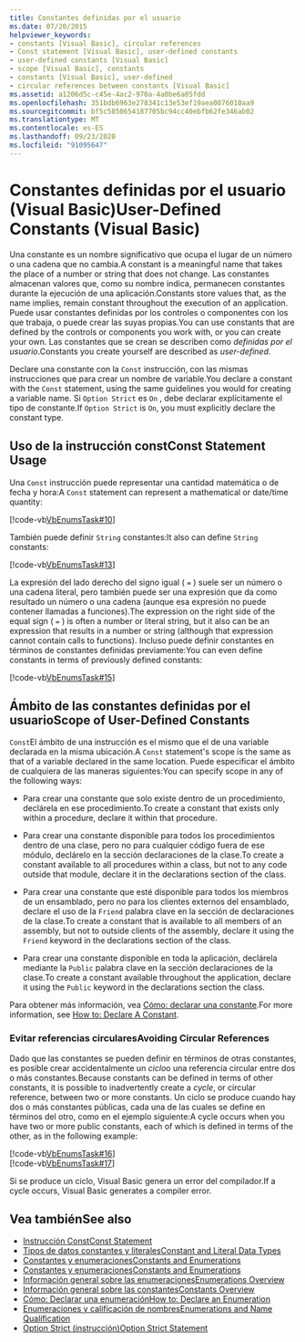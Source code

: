 ```yaml
---
title: Constantes definidas por el usuario
ms.date: 07/20/2015
helpviewer_keywords:
- constants [Visual Basic], circular references
- Const statement [Visual Basic], user-defined constants
- user-defined constants [Visual Basic]
- scope [Visual Basic], constants
- constants [Visual Basic], user-defined
- circular references between constants [Visual Basic]
ms.assetid: a1206d5c-c45e-4ac2-970a-4a0be6a05fdd
ms.openlocfilehash: 351bdb6963e278341c13e53ef19aea0876010aa9
ms.sourcegitcommit: bf5c5850654187705bc94cc40ebfb62fe346ab02
ms.translationtype: MT
ms.contentlocale: es-ES
ms.lasthandoff: 09/23/2020
ms.locfileid: "91095647"
---
```

# <a name="user-defined-constants-visual-basic"></a><span data-ttu-id="397f5-102">Constantes definidas por el usuario (Visual Basic)</span><span class="sxs-lookup"><span data-stu-id="397f5-102">User-Defined Constants (Visual Basic)</span></span>

<span data-ttu-id="397f5-103">Una constante es un nombre significativo que ocupa el lugar de un número o una cadena que no cambia.</span><span class="sxs-lookup"><span data-stu-id="397f5-103">A constant is a meaningful name that takes the place of a number or string that does not change.</span></span> <span data-ttu-id="397f5-104">Las constantes almacenan valores que, como su nombre indica, permanecen constantes durante la ejecución de una aplicación.</span><span class="sxs-lookup"><span data-stu-id="397f5-104">Constants store values that, as the name implies, remain constant throughout the execution of an application.</span></span> <span data-ttu-id="397f5-105">Puede usar constantes definidas por los controles o componentes con los que trabaja, o puede crear las suyas propias.</span><span class="sxs-lookup"><span data-stu-id="397f5-105">You can use constants that are defined by the controls or components you work with, or you can create your own.</span></span> <span data-ttu-id="397f5-106">Las constantes que se crean se describen como *definidas por el usuario*.</span><span class="sxs-lookup"><span data-stu-id="397f5-106">Constants you create yourself are described as *user-defined*.</span></span>  
  
 <span data-ttu-id="397f5-107">Declare una constante con la `Const` instrucción, con las mismas instrucciones que para crear un nombre de variable.</span><span class="sxs-lookup"><span data-stu-id="397f5-107">You declare a constant with the `Const` statement, using the same guidelines you would for creating a variable name.</span></span> <span data-ttu-id="397f5-108">Si `Option Strict` es `On` , debe declarar explícitamente el tipo de constante.</span><span class="sxs-lookup"><span data-stu-id="397f5-108">If `Option Strict` is `On`, you must explicitly declare the constant type.</span></span>  
  
## <a name="const-statement-usage"></a><span data-ttu-id="397f5-109">Uso de la instrucción const</span><span class="sxs-lookup"><span data-stu-id="397f5-109">Const Statement Usage</span></span>  

 <span data-ttu-id="397f5-110">Una `Const` instrucción puede representar una cantidad matemática o de fecha y hora:</span><span class="sxs-lookup"><span data-stu-id="397f5-110">A `Const` statement can represent a mathematical or date/time quantity:</span></span>  
  
 [!code-vb[VbEnumsTask#10](~/samples/snippets/visualbasic/VS_Snippets_VBCSharp/VbEnumsTask/VB/Class2.vb#10)]  
  
 <span data-ttu-id="397f5-111">También puede definir `String` constantes:</span><span class="sxs-lookup"><span data-stu-id="397f5-111">It also can define `String` constants:</span></span>  
  
 [!code-vb[VbEnumsTask#13](~/samples/snippets/visualbasic/VS_Snippets_VBCSharp/VbEnumsTask/VB/Class2.vb#13)]  
  
 <span data-ttu-id="397f5-112">La expresión del lado derecho del signo igual ( `=` ) suele ser un número o una cadena literal, pero también puede ser una expresión que da como resultado un número o una cadena (aunque esa expresión no puede contener llamadas a funciones).</span><span class="sxs-lookup"><span data-stu-id="397f5-112">The expression on the right side of the equal sign ( `=` ) is often a number or literal string, but it also can be an expression that results in a number or string (although that expression cannot contain calls to functions).</span></span> <span data-ttu-id="397f5-113">Incluso puede definir constantes en términos de constantes definidas previamente:</span><span class="sxs-lookup"><span data-stu-id="397f5-113">You can even define constants in terms of previously defined constants:</span></span>  
  
 [!code-vb[VbEnumsTask#15](~/samples/snippets/visualbasic/VS_Snippets_VBCSharp/VbEnumsTask/VB/Class2.vb#15)]  
  
## <a name="scope-of-user-defined-constants"></a><span data-ttu-id="397f5-114">Ámbito de las constantes definidas por el usuario</span><span class="sxs-lookup"><span data-stu-id="397f5-114">Scope of User-Defined Constants</span></span>  

 <span data-ttu-id="397f5-115">`Const`El ámbito de una instrucción es el mismo que el de una variable declarada en la misma ubicación.</span><span class="sxs-lookup"><span data-stu-id="397f5-115">A `Const` statement's scope is the same as that of a variable declared in the same location.</span></span> <span data-ttu-id="397f5-116">Puede especificar el ámbito de cualquiera de las maneras siguientes:</span><span class="sxs-lookup"><span data-stu-id="397f5-116">You can specify scope in any of the following ways:</span></span>  
  
- <span data-ttu-id="397f5-117">Para crear una constante que solo existe dentro de un procedimiento, declárela en ese procedimiento.</span><span class="sxs-lookup"><span data-stu-id="397f5-117">To create a constant that exists only within a procedure, declare it within that procedure.</span></span>  
  
- <span data-ttu-id="397f5-118">Para crear una constante disponible para todos los procedimientos dentro de una clase, pero no para cualquier código fuera de ese módulo, declárelo en la sección declaraciones de la clase.</span><span class="sxs-lookup"><span data-stu-id="397f5-118">To create a constant available to all procedures within a class, but not to any code outside that module, declare it in the declarations section of the class.</span></span>  
  
- <span data-ttu-id="397f5-119">Para crear una constante que esté disponible para todos los miembros de un ensamblado, pero no para los clientes externos del ensamblado, declare el uso de la `Friend` palabra clave en la sección de declaraciones de la clase.</span><span class="sxs-lookup"><span data-stu-id="397f5-119">To create a constant that is available to all members of an assembly, but not to outside clients of the assembly, declare it using the `Friend` keyword in the declarations section of the class.</span></span>  
  
- <span data-ttu-id="397f5-120">Para crear una constante disponible en toda la aplicación, declárela mediante la `Public` palabra clave en la sección declaraciones de la clase.</span><span class="sxs-lookup"><span data-stu-id="397f5-120">To create a constant available throughout the application, declare it using the `Public` keyword in the declarations section the class.</span></span>  
  
 <span data-ttu-id="397f5-121">Para obtener más información, vea [Cómo: declarar una constante](how-to-declare-a-constant.md).</span><span class="sxs-lookup"><span data-stu-id="397f5-121">For more information, see [How to: Declare A Constant](how-to-declare-a-constant.md).</span></span>  
  
### <a name="avoiding-circular-references"></a><span data-ttu-id="397f5-122">Evitar referencias circulares</span><span class="sxs-lookup"><span data-stu-id="397f5-122">Avoiding Circular References</span></span>  

 <span data-ttu-id="397f5-123">Dado que las constantes se pueden definir en términos de otras constantes, es posible crear accidentalmente un *ciclo*o una referencia circular entre dos o más constantes.</span><span class="sxs-lookup"><span data-stu-id="397f5-123">Because constants can be defined in terms of other constants, it is possible to inadvertently create a *cycle*, or circular reference, between two or more constants.</span></span> <span data-ttu-id="397f5-124">Un ciclo se produce cuando hay dos o más constantes públicas, cada una de las cuales se define en términos del otro, como en el ejemplo siguiente:</span><span class="sxs-lookup"><span data-stu-id="397f5-124">A cycle occurs when you have two or more public constants, each of which is defined in terms of the other, as in the following example:</span></span>  
  
 [!code-vb[VbEnumsTask#16](~/samples/snippets/visualbasic/VS_Snippets_VBCSharp/VbEnumsTask/VB/Class2.vb#16)]  
[!code-vb[VbEnumsTask#17](~/samples/snippets/visualbasic/VS_Snippets_VBCSharp/VbEnumsTask/VB/Class2.vb#17)]  
  
 <span data-ttu-id="397f5-125">Si se produce un ciclo, Visual Basic genera un error del compilador.</span><span class="sxs-lookup"><span data-stu-id="397f5-125">If a cycle occurs, Visual Basic generates a compiler error.</span></span>  
  
## <a name="see-also"></a><span data-ttu-id="397f5-126">Vea también</span><span class="sxs-lookup"><span data-stu-id="397f5-126">See also</span></span>

- [<span data-ttu-id="397f5-127">Instrucción Const</span><span class="sxs-lookup"><span data-stu-id="397f5-127">Const Statement</span></span>](../../../language-reference/statements/const-statement.md)
- [<span data-ttu-id="397f5-128">Tipos de datos constantes y literales</span><span class="sxs-lookup"><span data-stu-id="397f5-128">Constant and Literal Data Types</span></span>](constant-and-literal-data-types.md)
- [<span data-ttu-id="397f5-129">Constantes y enumeraciones</span><span class="sxs-lookup"><span data-stu-id="397f5-129">Constants and Enumerations</span></span>](index.md)
- [<span data-ttu-id="397f5-130">Constantes y enumeraciones</span><span class="sxs-lookup"><span data-stu-id="397f5-130">Constants and Enumerations</span></span>](../../../language-reference/constants-and-enumerations.md)
- [<span data-ttu-id="397f5-131">Información general sobre las enumeraciones</span><span class="sxs-lookup"><span data-stu-id="397f5-131">Enumerations Overview</span></span>](enumerations-overview.md)
- [<span data-ttu-id="397f5-132">Información general sobre las constantes</span><span class="sxs-lookup"><span data-stu-id="397f5-132">Constants Overview</span></span>](constants-overview.md)
- [<span data-ttu-id="397f5-133">Cómo: Declarar una enumeración</span><span class="sxs-lookup"><span data-stu-id="397f5-133">How to: Declare an Enumeration</span></span>](how-to-declare-enumerations.md)
- [<span data-ttu-id="397f5-134">Enumeraciones y calificación de nombres</span><span class="sxs-lookup"><span data-stu-id="397f5-134">Enumerations and Name Qualification</span></span>](enumerations-and-name-qualification.md)
- [<span data-ttu-id="397f5-135">Option Strict (instrucción)</span><span class="sxs-lookup"><span data-stu-id="397f5-135">Option Strict Statement</span></span>](../../../language-reference/statements/option-strict-statement.md)
